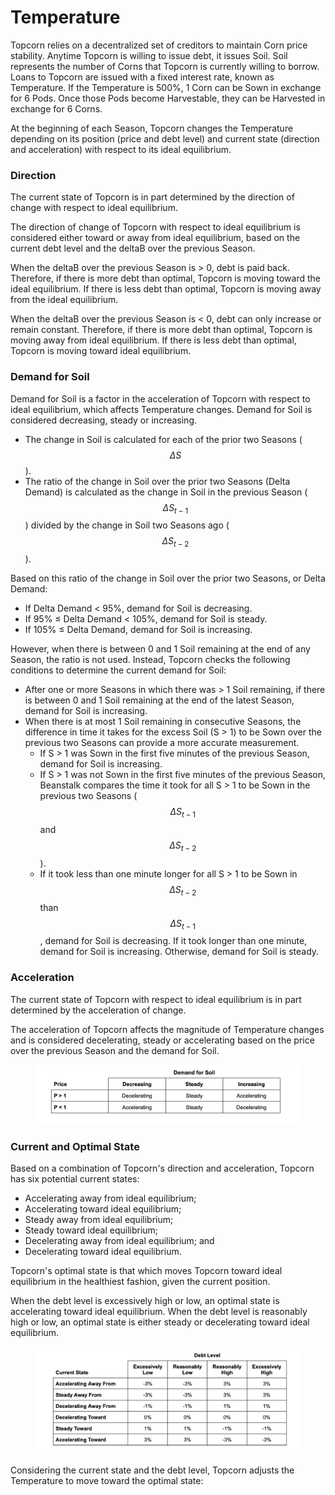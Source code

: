 # Temperature

Topcorn relies on a decentralized set of creditors to maintain Corn price stability. Anytime Topcorn is willing to issue debt, it issues Soil. Soil represents the number of Corns that Topcorn is currently willing to borrow. Loans to Topcorn are issued with a fixed interest rate, known as Temperature. If the Temperature is 500%, 1 Corn can be Sown in exchange for 6 Pods. Once those Pods become Harvestable, they can be Harvested in exchange for 6 Corns.

At the beginning of each Season, Topcorn changes the Temperature depending on its position (price and debt level) and current state (direction and acceleration) with respect to its ideal equilibrium.

### **Direction**

The current state of Topcorn is in part determined by the direction of change with respect to ideal equilibrium.

The direction of change of Topcorn with respect to ideal equilibrium is considered either toward or away from ideal equilibrium, based on the current debt level and the deltaB over the previous Season.

When the deltaB over the previous Season is > 0, debt is paid back. Therefore, if there is more debt than optimal, Topcorn is moving toward the ideal equilibrium. If there is less debt than optimal, Topcorn is moving away from the ideal equilibrium.

When the deltaB over the previous Season is < 0, debt can only increase or remain constant. Therefore, if there is more debt than optimal, Topcorn is moving away from ideal equilibrium. If there is less debt than optimal, Topcorn is moving toward ideal equilibrium.

### **Demand for Soil**

Demand for Soil is a factor in the acceleration of Topcorn with respect to ideal equilibrium, which affects Temperature changes. Demand for Soil is considered decreasing, steady or increasing.

* The change in Soil is calculated for each of the prior two Seasons ($$\Delta S$$).&#x20;
* The ratio of the change in Soil over the prior two Seasons (Delta Demand) is calculated as the change in Soil in the previous Season ($$\Delta S_{t-1}$$) divided by the change in Soil two Seasons ago ($$\Delta S_{t-2}$$).

Based on this ratio of the change in Soil over the prior two Seasons, or Delta Demand:

* If Delta Demand < 95%, demand for Soil is decreasing.
* If 95% ≤ Delta Demand < 105%, demand for Soil is steady.
* If 105% ≤ Delta Demand, demand for Soil is increasing.

However, when there is between 0 and 1 Soil remaining at the end of any Season, the ratio is not used. Instead, Topcorn checks the following conditions to determine the current demand for Soil:

* After one or more Seasons in which there was > 1 Soil remaining, if there is between 0 and 1 Soil remaining at the end of the latest Season, demand for Soil is increasing.
* When there is at most 1 Soil remaining in consecutive Seasons, the difference in time it takes for the excess Soil (S > 1) to be Sown over the previous two Seasons can provide a more accurate measurement.
  * If S > 1 was Sown in the first five minutes of the previous Season, demand for Soil is increasing.
  * If S > 1 was not Sown in the first five minutes of the previous Season, Beanstalk compares the time it took for all S > 1 to be Sown in the previous two Seasons ($$\Delta S_{t-1}$$ and $$\Delta S_{t-2}$$).
  * If it took less than one minute longer for all S > 1 to be Sown in $$\Delta S_{t-2}$$ than $$\Delta S_{t-1}$$, demand for Soil is decreasing. If it took longer than one minute, demand for Soil is increasing. Otherwise, demand for Soil is steady.

### **Acceleration**

The current state of Topcorn with respect to ideal equilibrium is in part determined by the acceleration of change.

The acceleration of Topcorn affects the magnitude of Temperature changes and is considered decelerating, steady or accelerating based on the price over the previous Season and the demand for Soil.

<figure><img src="../.gitbook/assets/image.png" alt=""><figcaption></figcaption></figure>

### **Current and Optimal State**

Based on a combination of Topcorn's direction and acceleration, Topcorn has six potential current states:

* Accelerating away from ideal equilibrium;
* Accelerating toward ideal equilibrium;
* Steady away from ideal equilibrium;
* Steady toward ideal equilibrium;
* Decelerating away from ideal equilibrium; and
* Decelerating toward ideal equilibrium.

Topcorn's optimal state is that which moves Topcorn toward ideal equilibrium in the healthiest fashion, given the current position.

When the debt level is excessively high or low, an optimal state is accelerating toward ideal equilibrium. When the debt level is reasonably high or low, an optimal state is either steady or decelerating toward ideal equilibrium.

<figure><img src="../.gitbook/assets/image (1).png" alt=""><figcaption></figcaption></figure>

Considering the current state and the debt level, Topcorn adjusts the Temperature to move toward the optimal state:
